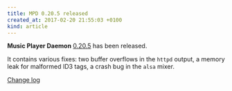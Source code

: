 ```yaml
---
title: MPD 0.20.5 released
created_at: 2017-02-20 21:55:03 +0100
kind: article
---
```


**Music Player Daemon**
[0.20.5](/download/mpd/0.20/mpd-0.20.5.tar.xz)
has been released.

It contains various fixes: two buffer overflows in the `httpd` output, a
memory leak for malformed ID3 tags, a crash bug in the `alsa` mixer.

[Change log](http://git.musicpd.org/cgit/master/mpd.git/plain/NEWS?h=v0.20.5)
